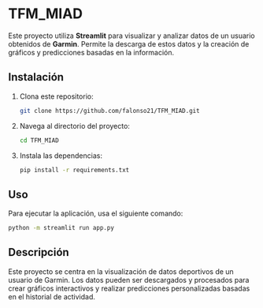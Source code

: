 
# TFM_MIAD

Este proyecto utiliza **Streamlit** para visualizar y analizar datos de un usuario obtenidos de **Garmin**. Permite la descarga de estos datos y la creación de gráficos y predicciones basadas en la información. 

## Instalación

1. Clona este repositorio:
   ```bash
   git clone https://github.com/falonso21/TFM_MIAD.git
   ```

2. Navega al directorio del proyecto:
   ```bash
   cd TFM_MIAD
   ```

3. Instala las dependencias:
   ```bash
   pip install -r requirements.txt
   ```

## Uso

Para ejecutar la aplicación, usa el siguiente comando:
```bash
python -m streamlit run app.py
```

## Descripción

Este proyecto se centra en la visualización de datos deportivos de un usuario de Garmin. Los datos pueden ser descargados y procesados para crear gráficos interactivos y realizar predicciones personalizadas basadas en el historial de actividad.